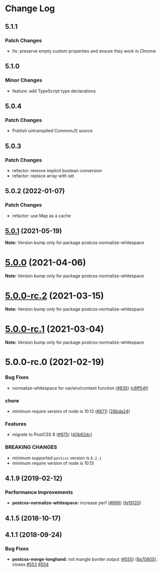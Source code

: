 # Change Log

## 5.1.1

### Patch Changes

- fix: preserve empty custom properties and ensure they work in Chrome

## 5.1.0

### Minor Changes

- feature: add TypeScript type declarations

## 5.0.4

### Patch Changes

- Publish untranspiled CommonJS source

## 5.0.3

### Patch Changes

- refactor: remove implicit boolean conversion
- refactor: replace array with set

## 5.0.2 (2022-01-07)

### Patch Changes

- refactor: use Map as a cache

## [5.0.1](https://github.com/cssnano/cssnano/compare/postcss-normalize-whitespace@5.0.0...postcss-normalize-whitespace@5.0.1) (2021-05-19)

**Note:** Version bump only for package postcss-normalize-whitespace

# [5.0.0](https://github.com/cssnano/cssnano/compare/postcss-normalize-whitespace@5.0.0-rc.2...postcss-normalize-whitespace@5.0.0) (2021-04-06)

**Note:** Version bump only for package postcss-normalize-whitespace

# [5.0.0-rc.2](https://github.com/cssnano/cssnano/compare/postcss-normalize-whitespace@5.0.0-rc.1...postcss-normalize-whitespace@5.0.0-rc.2) (2021-03-15)

**Note:** Version bump only for package postcss-normalize-whitespace

# [5.0.0-rc.1](https://github.com/cssnano/cssnano/compare/postcss-normalize-whitespace@5.0.0-rc.0...postcss-normalize-whitespace@5.0.0-rc.1) (2021-03-04)

**Note:** Version bump only for package postcss-normalize-whitespace

# 5.0.0-rc.0 (2021-02-19)

### Bug Fixes

- normalize-whitespace for var/env/contant function ([#835](https://github.com/cssnano/cssnano/issues/835)) ([c8ff54f](https://github.com/cssnano/cssnano/commit/c8ff54f4f6a168ca2a6f74d6fdbef5f28dc89282))

### chore

- minimum require version of node is 10.13 ([#871](https://github.com/cssnano/cssnano/issues/871)) ([28bda24](https://github.com/cssnano/cssnano/commit/28bda243e32ce3ba89b3c358a5f78727b3732f11))

### Features

- migrate to PostCSS 8 ([#975](https://github.com/cssnano/cssnano/issues/975)) ([40b82dc](https://github.com/cssnano/cssnano/commit/40b82dca7f53ac02cd4fe62846dec79b898ccb49))

### BREAKING CHANGES

- minimum supported `postcss` version is `8.2.1`
- minimum require version of node is 10.13

## 4.1.9 (2019-02-12)

### Performance Improvements

- **postcss-normalize-whitespace:** increase perf ([#699](https://github.com/cssnano/cssnano/issues/699)) ([fe19120](https://github.com/cssnano/cssnano/commit/fe19120a4fc1e3c8cb014c40fc0e01cb95ffac5a))

## 4.1.5 (2018-10-17)

## 4.1.1 (2018-09-24)

### Bug Fixes

- **postcss-merge-longhand:** not mangle border output ([#555](https://github.com/cssnano/cssnano/issues/555)) ([9a70605](https://github.com/cssnano/cssnano/commit/9a706050b621e7795a9bf74eb7110b5c81804ffe)), closes [#553](https://github.com/cssnano/cssnano/issues/553) [#554](https://github.com/cssnano/cssnano/issues/554)
